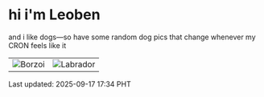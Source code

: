 # hi i'm Leoben

and i like dogs—so have some random dog pics that change whenever my CRON feels like it

|  |  |
|--------|----------|
| ![Borzoi](https://random-dog-vercel.vercel.app/api/random-borzoi?v=1758101657) | ![Labrador](https://random-dog-vercel.vercel.app/api/random-labrador?v=1758101657) |

Last updated: 2025-09-17 17:34 PHT
